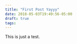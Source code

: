 ```yaml
---
title: "First Post Yayyy"
date: 2018-05-03T19:49:56-05:00
draft: true
tags:
---
```


This is just a test.
